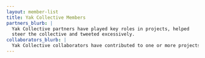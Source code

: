 ```yaml
---
layout: member-list
title: Yak Collective Members
partners_blurb: |
  Yak Collective partners have played key roles in projects, helped
  steer the collective and tweeted excessively.
collaborators_blurb: |
  Yak Collective collaborators have contributed to one or more projects.
---
```

